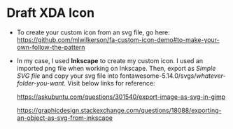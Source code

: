 # Draft XDA Icon

* To create your custom icon from an svg file, go here: https://github.com/mlwilkerson/fa-custom-icon-demo#to-make-your-own-follow-the-pattern
* In my case, I used **Inkscape** to create my custom icon. I used an imported png file when working on Inkscape. Then, export as *Simple SVG file* and copy your svg file into fontawesome-5.14.0/svgs/*whatever-folder-you-want*.
Visit below links for reference:

	https://askubuntu.com/questions/301540/export-image-as-svg-in-gimp<br/>

	https://graphicdesign.stackexchange.com/questions/18088/exporting-an-object-as-svg-from-inkscape<br/>
